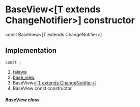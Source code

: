 
<div>

# BaseView\<[T extends ChangeNotifier\>] constructor

</div>


const BaseView\<[T extends ChangeNotifier\>]



## Implementation

``` language-dart
const ;
```







1.  [talawa](../../index.md)
2.  [base_view](../../views_base_view/)
3.  BaseView[\<[T extends
    ChangeNotifier\>]](../../views_base_view/BaseView-class.md)
4.  BaseView const constructor

##### BaseView class







